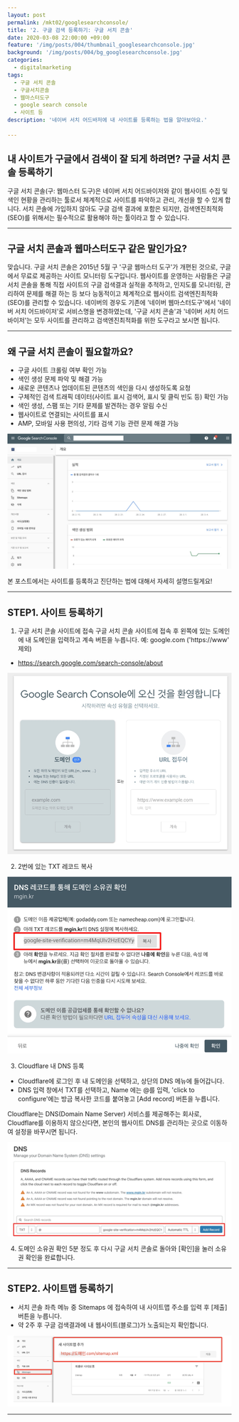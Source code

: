 ```yaml
---
layout: post
permalink: /mkt02/googlesearchconsole/
title: '2. 구글 검색 등록하기: 구글 서치 콘솔'
date: 2020-03-08 22:00:00 +09:00
feature: '/img/posts/004/thumbnail_googlesearchconsole.jpg'
background: '/img/posts/004/bg_googlesearchconsole.jpg'
categories:
  - digitalmarketing
tags:
  - 구글 서치 콘솔
  - 구글서치콘솔
  - 웹마스터도구
  - google search console
  - 사이트 등
description: '네이버 서치 어드바저에 내 사이트를 등록하는 법을 알아보아요.'

---
```


## 내 사이트가 구글에서 검색이 잘 되게 하려면? 구글 서치 콘솔 등록하기

구글 서치 콘솔(구: 웹마스터 도구)은 네이버 서치 어드바이저와 같이 웹사이트 수집 및 색인 현황을 관리하는 툴로서 체계적으로 사이트를 파악하고 관리, 개선을 할 수 있게 합니다. 서치 콘솔에 가입하지 않아도 구글 검색 결과에 포함은 되지만, 검색엔진최적화(SEO)를 위해서는 필수적으로 활용해야 하는 툴이라고 할 수 있습니다.

------

## 구글 서치 콘솔과 웹마스터도구 같은 말인가요?

맞습니다. 구글 서치 콘솔은 2015년 5월 구 '구글 웹마스터 도구'가 개편된 것으로, 구글에서 무료로 제공하는 사이트 모니터링 도구입니다. 웹사이트를 운영하는 사람들은 구글 서치 콘솔을 통해 직접 사이트의 구글 검색결과 실적을 추적하고, 인지도를 모니터링, 관리하여 문제를 해결 하는 등 보다 능동적이고 체계적으로 웹사이트 검색엔진최적화(SEO)를 관리할 수 있습니다. 네이버의 경우도 기존에 '네이버 웹마스터도구'에서 '네이버 서치 어드바이저'로 서비스명을 변경하였는데, '구글 서치 콘솔'과 '네이버 서치 어드바이저'는 모두 사이트를 관리하고 검색엔진최적화를 위한 도구라고 보시면 됩니다.

------

## 왜 구글 서치 콘솔이 필요할까요?
* 구글 사이트 크롤링 여부 확인 가능
* 색인 생성 문제 파악 및 해결 가능
* 새로운 콘텐츠나 업데이트된 콘텐츠의 색인을 다시 생성하도록 요청
* 구체적인 검색 트래픽 데이터(사이트 표시 검색어, 표시 및 클릭 빈도 등) 확인 가능
* 색인 생성, 스팸 또는 기타 문제를 발견하는 경우 알림 수신
* 웹사이트로 연결되는 사이트를 표시
* AMP, 모바일 사용 편의성, 기타 검색 기능 관련 문제 해결 가능

![구글서치콘솔메인](/img/posts/004/01.jpg)


본 포스트에서는 사이트를 등록하고 진단하는 법에 대해서 자세히 설명드릴게요!

-----

## STEP1. 사이트 등록하기

1. 구글 서치 콘솔 사이트에 접속
구글 서치 콘솔 사이트에 접속 후 왼쪽에 있는 도메인에 내 도메인을 입력하고 계속 버튼을 누릅니다. 예: google.com ('https://www' 제외) <br>
* https://search.google.com/search-console/about

![사이트등록하기](/img/posts/004/02.jpg)


2. 2번에 있는 TXT 레코드 복사

![TXT레코드복사](/img/posts/004/03.jpg)

3. Cloudflare 내 DNS 등록
* Cloudflare에 로그인 후 내 도메인을 선택하고, 상단의 DNS 메뉴에 들어갑니다.
* DNS 입력 창에서 TXT를 선택하고, Name 에는 @를 입력, 'click to configure'에는 방금 복사한 코드를 붙여놓고 [Add record] 버튼을 누릅니다.

Cloudflare는 DNS(Domain Name Server) 서비스를 제공해주는 회사로, Cloudflare를 이용하지 않으신다면, 본인의 웹사이트 DNS를 관리하는 곳으로 이동하여 설정을 바꾸시면 됩니다.

![DNS등록](/img/posts/004/04.jpg)

4. 도메인 소유권 확인
5분 정도 후 다시 구글 서치 콘솔로 돌아와 [확인]을 눌러 소유권 확인을 완료합니다.

------

## STEP2. 사이트맵 등록하기
* 서치 콘솔 좌측 메뉴 중 Sitemaps 에 접속하여 내 사이트맵 주소를 입력 후 [제출] 버튼을 누릅니다.
* 약 2주 후 구글 검색결과에 내 웹사이트(블로그)가 노출되는지 확인합니다.

![사이트맵등록하기](/img/posts/004/05.jpg)


-----

